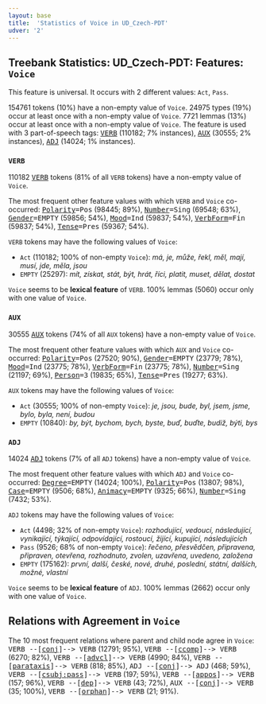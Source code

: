 ```yaml
---
layout: base
title:  'Statistics of Voice in UD_Czech-PDT'
udver: '2'
---
```


## Treebank Statistics: UD_Czech-PDT: Features: `Voice`

This feature is universal.
It occurs with 2 different values: `Act`, `Pass`.

154761 tokens (10%) have a non-empty value of `Voice`.
24975 types (19%) occur at least once with a non-empty value of `Voice`.
7721 lemmas (13%) occur at least once with a non-empty value of `Voice`.
The feature is used with 3 part-of-speech tags: <tt><a href="cs_pdt-pos-VERB.html">VERB</a></tt> (110182; 7% instances), <tt><a href="cs_pdt-pos-AUX.html">AUX</a></tt> (30555; 2% instances), <tt><a href="cs_pdt-pos-ADJ.html">ADJ</a></tt> (14024; 1% instances).

### `VERB`

110182 <tt><a href="cs_pdt-pos-VERB.html">VERB</a></tt> tokens (81% of all `VERB` tokens) have a non-empty value of `Voice`.

The most frequent other feature values with which `VERB` and `Voice` co-occurred: <tt><a href="cs_pdt-feat-Polarity.html">Polarity</a></tt><tt>=Pos</tt> (98445; 89%), <tt><a href="cs_pdt-feat-Number.html">Number</a></tt><tt>=Sing</tt> (69548; 63%), <tt><a href="cs_pdt-feat-Gender.html">Gender</a></tt><tt>=EMPTY</tt> (59856; 54%), <tt><a href="cs_pdt-feat-Mood.html">Mood</a></tt><tt>=Ind</tt> (59837; 54%), <tt><a href="cs_pdt-feat-VerbForm.html">VerbForm</a></tt><tt>=Fin</tt> (59837; 54%), <tt><a href="cs_pdt-feat-Tense.html">Tense</a></tt><tt>=Pres</tt> (59367; 54%).

`VERB` tokens may have the following values of `Voice`:

* `Act` (110182; 100% of non-empty `Voice`): <em>má, je, může, řekl, měl, mají, musí, jde, měla, jsou</em>
* `EMPTY` (25297): <em>mít, získat, stát, být, hrát, říci, platit, muset, dělat, dostat</em>

`Voice` seems to be **lexical feature** of `VERB`. 100% lemmas (5060) occur only with one value of `Voice`.

### `AUX`

30555 <tt><a href="cs_pdt-pos-AUX.html">AUX</a></tt> tokens (74% of all `AUX` tokens) have a non-empty value of `Voice`.

The most frequent other feature values with which `AUX` and `Voice` co-occurred: <tt><a href="cs_pdt-feat-Polarity.html">Polarity</a></tt><tt>=Pos</tt> (27520; 90%), <tt><a href="cs_pdt-feat-Gender.html">Gender</a></tt><tt>=EMPTY</tt> (23779; 78%), <tt><a href="cs_pdt-feat-Mood.html">Mood</a></tt><tt>=Ind</tt> (23775; 78%), <tt><a href="cs_pdt-feat-VerbForm.html">VerbForm</a></tt><tt>=Fin</tt> (23775; 78%), <tt><a href="cs_pdt-feat-Number.html">Number</a></tt><tt>=Sing</tt> (21197; 69%), <tt><a href="cs_pdt-feat-Person.html">Person</a></tt><tt>=3</tt> (19835; 65%), <tt><a href="cs_pdt-feat-Tense.html">Tense</a></tt><tt>=Pres</tt> (19277; 63%).

`AUX` tokens may have the following values of `Voice`:

* `Act` (30555; 100% of non-empty `Voice`): <em>je, jsou, bude, byl, jsem, jsme, bylo, byla, není, budou</em>
* `EMPTY` (10840): <em>by, být, bychom, bych, byste, buď, buďte, budiž, býti, bys</em>

### `ADJ`

14024 <tt><a href="cs_pdt-pos-ADJ.html">ADJ</a></tt> tokens (7% of all `ADJ` tokens) have a non-empty value of `Voice`.

The most frequent other feature values with which `ADJ` and `Voice` co-occurred: <tt><a href="cs_pdt-feat-Degree.html">Degree</a></tt><tt>=EMPTY</tt> (14024; 100%), <tt><a href="cs_pdt-feat-Polarity.html">Polarity</a></tt><tt>=Pos</tt> (13807; 98%), <tt><a href="cs_pdt-feat-Case.html">Case</a></tt><tt>=EMPTY</tt> (9506; 68%), <tt><a href="cs_pdt-feat-Animacy.html">Animacy</a></tt><tt>=EMPTY</tt> (9325; 66%), <tt><a href="cs_pdt-feat-Number.html">Number</a></tt><tt>=Sing</tt> (7432; 53%).

`ADJ` tokens may have the following values of `Voice`:

* `Act` (4498; 32% of non-empty `Voice`): <em>rozhodující, vedoucí, následující, vynikající, týkající, odpovídající, rostoucí, žijící, kupující, následujících</em>
* `Pass` (9526; 68% of non-empty `Voice`): <em>řečeno, přesvědčen, připravena, připraven, otevřena, rozhodnuto, zvolen, uzavřena, uvedeno, založena</em>
* `EMPTY` (175162): <em>první, další, české, nové, druhé, poslední, státní, dalších, možné, vlastní</em>

`Voice` seems to be **lexical feature** of `ADJ`. 100% lemmas (2662) occur only with one value of `Voice`.

## Relations with Agreement in `Voice`

The 10 most frequent relations where parent and child node agree in `Voice`:
<tt>VERB --[<tt><a href="cs_pdt-dep-conj.html">conj</a></tt>]--> VERB</tt> (12791; 95%),
<tt>VERB --[<tt><a href="cs_pdt-dep-ccomp.html">ccomp</a></tt>]--> VERB</tt> (6270; 82%),
<tt>VERB --[<tt><a href="cs_pdt-dep-advcl.html">advcl</a></tt>]--> VERB</tt> (4990; 84%),
<tt>VERB --[<tt><a href="cs_pdt-dep-parataxis.html">parataxis</a></tt>]--> VERB</tt> (818; 85%),
<tt>ADJ --[<tt><a href="cs_pdt-dep-conj.html">conj</a></tt>]--> ADJ</tt> (468; 59%),
<tt>VERB --[<tt><a href="cs_pdt-dep-csubj-pass.html">csubj:pass</a></tt>]--> VERB</tt> (197; 59%),
<tt>VERB --[<tt><a href="cs_pdt-dep-appos.html">appos</a></tt>]--> VERB</tt> (157; 96%),
<tt>VERB --[<tt><a href="cs_pdt-dep-dep.html">dep</a></tt>]--> VERB</tt> (43; 72%),
<tt>AUX --[<tt><a href="cs_pdt-dep-conj.html">conj</a></tt>]--> VERB</tt> (35; 100%),
<tt>VERB --[<tt><a href="cs_pdt-dep-orphan.html">orphan</a></tt>]--> VERB</tt> (21; 91%).

